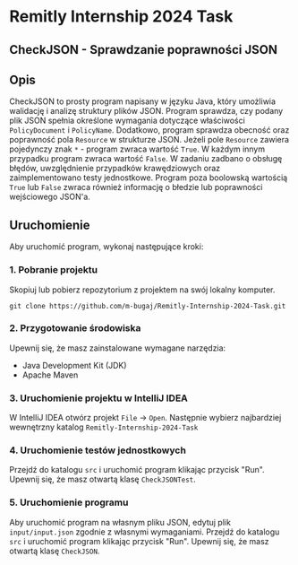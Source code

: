 # Remitly Internship 2024 Task
## CheckJSON - Sprawdzanie poprawności JSON


## Opis
CheckJSON to prosty program napisany w języku Java, który umożliwia walidację i analizę struktury plików JSON. Program sprawdza, czy podany plik JSON spełnia określone wymagania dotyczące właściwości `PolicyDocument` i `PolicyName`. Dodatkowo, program sprawdza obecność oraz poprawność pola `Resource` w strukturze JSON. Jeżeli pole `Resource` zawiera pojedynczy znak `*` - program zwraca wartość `True`. W każdym innym przypadku program zwraca wartość `False`. W zadaniu zadbano o obsługę błędów, uwzględnienie przypadków krawędziowych oraz zaimplementowano testy jednostkowe. Program poza boolowską wartością `True` lub `False` zwraca również informację o błedzie lub poprawności wejściowego JSON'a.


## Uruchomienie
Aby uruchomić program, wykonaj następujące kroki:

### 1. Pobranie projektu
Skopiuj lub pobierz repozytorium z projektem na swój lokalny komputer.

    git clone https://github.com/m-bugaj/Remitly-Internship-2024-Task.git

### 2. Przygotowanie środowiska
Upewnij się, że masz zainstalowane wymagane narzędzia:

- Java Development Kit (JDK)
- Apache Maven

### 3. Uruchomienie projektu w IntelliJ IDEA

W IntelliJ IDEA otwórz projekt `File` -> `Open`. Następnie wybierz najbardziej wewnętrzny katalog `Remitly-Internship-2024-Task` 

### 4. Uruchomienie testów jednostkowych
Przejdź do katalogu `src` i uruchomić program klikając przycisk "Run". Upewnij się, że masz otwartą klasę `CheckJSONTest`.

### 5. Uruchomienie programu
Aby uruchomić program na własnym pliku JSON, edytuj plik `input/input.json` zgodnie z własnymi wymaganiami.
Przejdź do katalogu `src` i uruchomić program klikając przycisk "Run". Upewnij się, że masz otwartą klasę `CheckJSON`.
